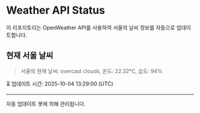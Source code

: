 
# Weather API Status

이 리포지토리는 OpenWeather API를 사용하여 서울의 날씨 정보를 자동으로 업데이트합니다.

## 현재 서울 날씨
> 서울의 현재 날씨: overcast clouds, 온도: 22.32°C, 습도: 94%

⏳ 업데이트 시간: 2025-10-04 13:29:00 (UTC)

---
자동 업데이트 봇에 의해 관리됩니다.
